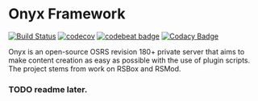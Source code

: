 # Onyx Framework
[![Build Status](https://travis-ci.org/onyx-framework/onyx.svg?branch=master)](https://travis-ci.org/onyx-framework/onyx)
[![codecov](https://codecov.io/gh/onyx-framework/onyx/branch/master/graph/badge.svg)](https://codecov.io/gh/onyx-framework/onyx)
[![codebeat badge](https://codebeat.co/badges/b3a2cbea-599c-44b5-bd97-89058a2f1a5a)](https://codebeat.co/projects/github-com-onyx-framework-onyx-master)
[![Codacy Badge](https://api.codacy.com/project/badge/Grade/58f8e3db717545deb3964dc243a77286)](https://www.codacy.com/manual/vanicosrs/onyx?utm_source=github.com&amp;utm_medium=referral&amp;utm_content=onyx-framework/onyx&amp;utm_campaign=Badge_Grade)

Onyx is an open-source OSRS revision 180+ private server that aims to make content creation
as easy as possible with the use of plugin scripts. The project stems from work on
RSBox and RSMod.

### TODO readme later.